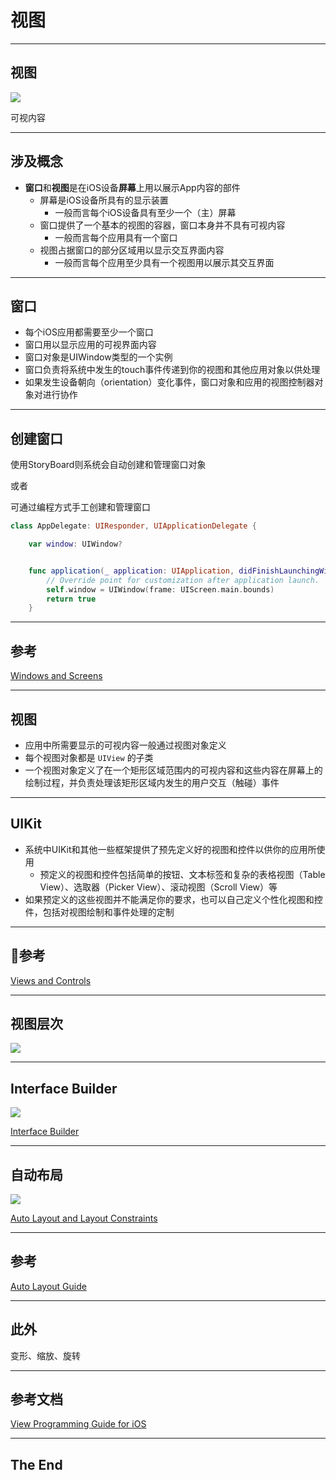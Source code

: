 

# 视图

---

## 视图


![](https://developer.apple.com/library/content/documentation/General/Conceptual/DevPedia-CocoaCore/Art/model_view_controller_2x.png) <!-- .element height="80%" width="80%" -->


可视内容

---

## 涉及概念

- **窗口**和**视图**是在iOS设备**屏幕**上用以展示App内容的部件
  + 屏幕是iOS设备所具有的显示装置
    - 一般而言每个iOS设备具有至少一个（主）屏幕
  + 窗口提供了一个基本的视图的容器，窗口本身并不具有可视内容
    - 一般而言每个应用具有一个窗口
  + 视图占据窗口的部分区域用以显示交互界面内容
    - 一般而言每个应用至少具有一个视图用以展示其交互界面


---

## 窗口

- 每个iOS应用都需要至少一个窗口
- 窗口用以显示应用的可视界面内容
- 窗口对象是UIWindow类型的一个实例
- 窗口负责将系统中发生的touch事件传递到你的视图和其他应用对象以供处理
- 如果发生设备朝向（orientation）变化事件，窗口对象和应用的视图控制器对象对进行协作


---

## 创建窗口

使用StoryBoard则系统会自动创建和管理窗口对象

或者

可通过编程方式手工创建和管理窗口

```swift
class AppDelegate: UIResponder, UIApplicationDelegate {

    var window: UIWindow?


    func application(_ application: UIApplication, didFinishLaunchingWithOptions launchOptions: [UIApplicationLaunchOptionsKey: Any]?) -> Bool {
        // Override point for customization after application launch.
        self.window = UIWindow(frame: UIScreen.main.bounds)
        return true
    }
```

---

## 参考


[Windows and Screens
](https://developer.apple.com/documentation/uikit/windows_and_screens)

---

## 视图

- 应用中所需要显示的可视内容一般通过视图对象定义
- 每个视图对象都是 `UIView` 的子类
- 一个视图对象定义了在一个矩形区域范围内的可视内容和这些内容在屏幕上的绘制过程，并负责处理该矩形区域内发生的用户交互（触碰）事件


---

## UIKit

- 系统中UIKit和其他一些框架提供了预先定义好的视图和控件以供你的应用所使用
  + 预定义的视图和控件包括简单的按钮、文本标签和复杂的表格视图（Table View）、选取器（Picker View）、滚动视图（Scroll View）等
- 如果预定义的这些视图并不能满足你的要求，也可以自己定义个性化视图和控件，包括对视图绘制和事件处理的定制


---

## 参考

[Views and Controls](https://developer.apple.com/documentation/uikit/views_and_controls)


---

## 视图层次

![](https://developer.apple.com/library/content/documentation/WindowsViews/Conceptual/ViewPG_iPhoneOS/Art/windowlayers.jpg)

---

## Interface Builder

![](http://help.apple.com/xcode/mac/9.0/en.lproj/Art/IB_overview.png)


[Interface Builder](http://help.apple.com/xcode/mac/9.0/#/dev31645f17f)


---

## 自动布局

![](http://help.apple.com/xcode/mac/9.0/en.lproj/Art/ib_al_about_auto_layout.png)

[Auto Layout and Layout Constraints](http://help.apple.com/xcode/mac/9.0/#/devc5759ad6f)

---

## 参考

[Auto Layout Guide](https://developer.apple.com/library/content/documentation/UserExperience/Conceptual/AutolayoutPG/index.html)


---

## 此外

变形、缩放、旋转

---

## 参考文档

[View Programming Guide for iOS](https://developer.apple.com/library/content/documentation/WindowsViews/Conceptual/ViewPG_iPhoneOS/Introduction/Introduction.html)



---

## The End